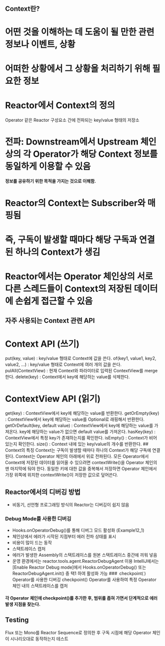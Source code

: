 
## Context란?
#	어떤 것을 이해하는 데 도움이 될 만한 관련 정보나 이벤트, 상황
#	어떠한 상황에서 그 상황을 처리하기 위해 필요한 정보
#	Reactor에서 Context의 정의
Operator 같은 Reactor 구성요소 간에 전파되는 key/value 형태의 저장소
#	전파: Downstream에서 Upstream 체인상의 각 Operator가 해당 Context 정보를 동일하게 이용할 수 있음
#### 정보를 공유하기 위한 목적을 가지는 것으로 이해함. 
#	Reactor의 Context는 Subscriber와 매핑됨
#	즉, 구독이 발생할 때마다 해당 구독과 연결된 하나의 Context가 생김
#	Reactor에서는 Operator 체인상의 서로 다른 스레드들이 Context의 저장된 데이터에 손쉽게 접근할 수 있음

## 자주 사용되는 Context 관련 API
# Context API (쓰기)
put(key, value) : key/value 형태로 Context에 값을 쓴다.
of(key1, value1, key2, value2, ...) : key/value 형태로 Context에 여러 개의 값을 쓴다.
pulAll(ContextView) : 현재 Context와 파라미터로 입력된 ContextView를 merge한다.
delete(key) : Context에서 key에 해당하는 value를 삭제한다.
# ContextView API (읽기)
get(key) : ContextView에서 key에 해당하는 value를 반환한다.
getOrEmpty(key) : ContextView에서 key에 해당하는 value를 Optional로 래핑해서 반환한다.
getOrDefault(key, default value) : ContextView에서 key에 해당하는 value를 가져온다. key에 해당하는 value가 없으면 default value를 가져온다.
hasKey(key) : ContextView에서 특정 key가 존재하는지를 확인한다.
isEmpty() : Context가 비어 있는지 확인한다.
size() : Context 내에 있는 key/value의 개수를 반환한다.
## Context의 특징
Context는 구독이 발생할 때마다 하나의 Context가 해당 구독에 연결된다.
Context는 Operator 체인의 아래에서 위로 전파된다.
모든 Operator에서 Context에 저장된 데이터를 읽어올 수 있으려면 contextWrite()을 Operator 체인의 맨 마지막에 둬야 한다.
동일한 키에 대한 값을 중복해서 저장하면 Operator 체인에서 가장 위쪽에 위치한 contextWrite()이 저장한 값으로 덮어쓴다.

## Reactor에서의 디버깅 방법
* 비동기, 선언형 프로그래밍 방식의 Reactor는 디버깅이 쉽지 않음
### Debug Mode를 사용한 디버깅
* Hooks.onOperatorDebug()를 통해 디버그 모드 활성화 (Example12_1)
* 체인상에서 에러가 시작된 지점부터 에러 전파 상태를 표시
* 비용이 많이 드는 동작
* 스택트레이스 캡처
* 에러가 발생한 Assembly의 스택트레이스를 원본 스택트레이스 중간에 끼워 넣음
* 운영 환경에서는 reactor.tools.agent.ReactorDebugAgent 이용
IntelliJ에서는 [Enable Reactor Debug mode]에서 Hooks.onOperatorDebug() 또는 ReactorDebugAgent.init() 중 택1 하여 활성화 가능
### checkpoint( ) Operator를 사용한 디버깅
checkpoint() Operator를 사용하여 특정 Operator 체인 내의 스택트레이스를 캡처
#### 각 Operator 체인에 checkpoint()를 추가한 후, 범위를 좁혀 가면서 단계적으로 에러 발생 지점을 찾는다.

##  Testing
Flux 또는 Mono를 Reactor Sequence로 정의한 후 구독 시점에 해당 Operator 체인이 시나리오대로 동작하는지 테스트

